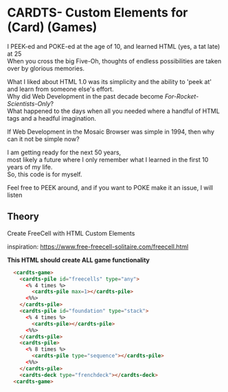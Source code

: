 # CARDTS- Custom Elements for (Card) (Games)

I PEEK-ed and POKE-ed at the age of 10, and learned HTML (yes, a tat late) at 25  
When you cross the big Five-Oh, thoughts of endless possibilities are taken over by glorious memories.

What I liked about HTML 1.0 was its simplicity and the ability to 'peek at' and learn from someone else's effort.  
Why did Web Development in the past decade become *For-Rocket-Scientists-Only*?  
What happened to the days when all you needed where a handful of HTML tags and a headful imagination.

If Web Development in the Mosaic Browser was simple in 1994, then why can it not be simple now?

I am getting ready for the next 50 years,  
most likely a future where I only remember what I learned in the first 10 years of my life.  
So, this code is for myself.

Feel free to PEEK around, and if you want to POKE make it an issue, I will listen

## Theory

Create FreeCell with HTML Custom Elements

inspiration: https://www.free-freecell-solitaire.com/freecell.html

**This HTML should create ALL game functionality**

```html
  <cardts-game>
    <cardts-pile id="freecells" type="any">
      <% 4 times %>
        <cardts-pile max=1></cardts-pile>
      <%%>
    </cardts-pile>
    <cardts-pile id="foundation" type="stack">
      <% 4 times %>
        <cardts-pile></cardts-pile>
      <%%>
    </cardts-pile>
    <cardts-pile>
      <% 8 times %>
        <cardts-pile type="sequence"></cardts-pile>
      <%%>
    </cardts-pile>
    <cardts-deck type="frenchdeck"></cardts-deck>
  <cardts-game>
```
